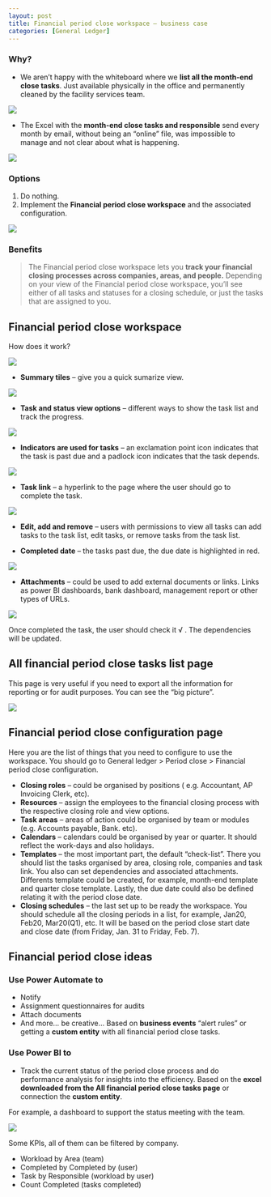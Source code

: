 ```yaml
---
layout: post
title: Financial period close workspace – business case
categories: [General Ledger]
---
```

### Why?

- We aren’t happy with the whiteboard where we **list all the month-end close tasks**. Just available physically in the office and permanently cleaned by the facility services team.

![](/images/financial_period_close_workspace-business_case/image1.webp)

- The Excel with the **month-end close tasks and responsible** send every month by email, without being an “online” file, was impossible to manage and not clear about what is happening.

![](/images/financial_period_close_workspace-business_case/image2.webp)

### Options
1. Do nothing.
2. Implement the **Financial period close workspace** and the associated configuration.

![](/images/financial_period_close_workspace-business_case/image3.webp)

### Benefits
> The Financial period close workspace lets you **track your financial closing processes across companies, areas, and people.** Depending on your view of the Financial period close workspace, you’ll see either of all tasks and statuses for a closing schedule, or just the tasks that are assigned to you.

## Financial period close workspace

How does it work?

![](/images/financial_period_close_workspace-business_case/image4.jpg)

- **Summary tiles** – give you a quick sumarize view.

![](/images/financial_period_close_workspace-business_case/image5.jpg)

- **Task and status view options** – different ways to show the task list and track the progress.

![](/images/financial_period_close_workspace-business_case/image6.jpg)

- **Indicators are used for tasks** – an exclamation point icon indicates that the task is past due and a padlock icon indicates that the task depends.

![](/images/financial_period_close_workspace-business_case/image7.jpg)

- **Task link** – a hyperlink to the page where the user should go to complete the task. 

![](/images/financial_period_close_workspace-business_case/image8.jpg)

- **Edit, add and remove** – users with permissions to view all tasks can add tasks to the task list, edit tasks, or remove tasks from the task list.

- **Completed date** – the tasks past due, the due date is highlighted in red.

![](/images/financial_period_close_workspace-business_case/image9.jpg)

- **Attachments** – could be used to add external documents or links. Links as power BI dashboards, bank dashboard, management report or other types of URLs.

![](/images/financial_period_close_workspace-business_case/image10.jpg)

Once completed the task, the user should check it √ . The dependencies will be updated.

## All financial period close tasks list page

This page is very useful if you need to export all the information for reporting or for audit purposes. You can see the “big picture”.

![](/images/financial_period_close_workspace-business_case/image11.webp)

## Financial period close configuration page

Here you are the list of things that you need to configure to use the workspace. You should go to General ledger > Period close > Financial period close configuration.

- **Closing roles** – could be organised by positions ( e.g. Accountant, AP Invoicing Clerk, etc).
- **Resources** – assign the employees to the financial closing process with the respective closing role and view options.
- **Task areas** – areas of action could be organised by team or modules (e.g. Accounts payable, Bank. etc).
- **Calendars** – calendars could be organised by year or quarter. It should reflect the work-days and also holidays.
- **Templates** – the most important part, the default “check-list”. There you should list the tasks organised by area, closing role, companies and task link. You also can set dependencies and associated attachments. Differents template could be created, for example, month-end template and quarter close template. Lastly, the due date could also be defined relating it with the period close date.
- **Closing schedules** – the last set up to be ready the workspace. You should schedule all the closing periods in a list, for example, Jan20, Feb20, Mar20(Q1), etc. It will be based on the period close start date and close date (from Friday, Jan. 31 to Friday, Feb. 7).

## Financial period close ideas

### Use Power Automate to

- Notify
- Assignment questionnaires for audits
- Attach documents
- And more… be creative…
Based on **business events** “alert rules” or getting a **custom entity** with all financial period close tasks.

### Use Power BI to

- Track the current status of the period close process and do performance analysis for insights into the efficiency. 
Based on the **excel downloaded from the All financial period close tasks page** or connection the **custom entity**.

For example, a dashboard to support the status meeting with the team.

![](/images/financial_period_close_workspace-business_case/image12.webp)

Some KPIs, all of them can be filtered by company.

- Workload by Area (team)
- Completed by Completed by (user)
- Task by Responsible (workload by user)
- Count Completed (tasks completed)
